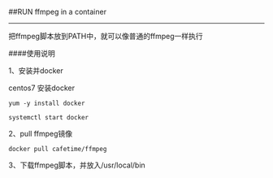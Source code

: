 ##RUN ffmpeg in a container

----------

把ffmpeg脚本放到PATH中，就可以像普通的ffmpeg一样执行

####使用说明

1、安装并docker
	
centos7 安装docker

`yum -y install docker`

`systemctl start docker`

2、pull ffmpeg镜像

`docker pull cafetime/ffmpeg`

3、下载ffmpeg脚本，并放入/usr/local/bin

